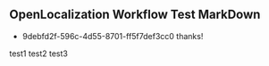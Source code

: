 ## OpenLocalization Workflow Test MarkDown
* 9debfd2f-596c-4d55-8701-ff5f7def3cc0 
thanks!

test1
test2
test3
